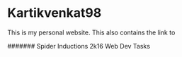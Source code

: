 # Kartikvenkat98

This is my personal website. This also contains the link to 

####### Spider Inductions 2k16 Web Dev Tasks